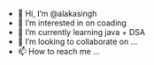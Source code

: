 - 👋 Hi, I’m @alakasingh
- 👀 I’m interested in on coading
- 🌱 I’m currently learning java + DSA
- 💞️ I’m looking to collaborate on ...
- 📫 How to reach me ...

<!---
alakasingh/alakasingh is a ✨ special ✨ repository because its `README.md` (this file) appears on your GitHub profile.
You can click the Preview link to take a look at your changes.
--->
